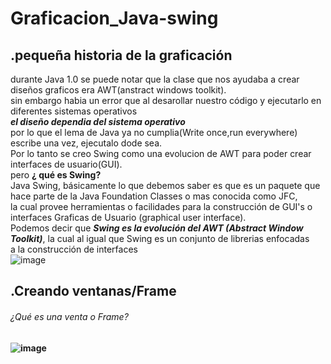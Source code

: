 # Graficacion_Java-swing































## **.pequeña historia de la graficación**                             
durante Java 1.0 se puede notar que la clase que nos ayudaba a crear diseños graficos era AWT(anstract windows toolkit).              
sin embargo habia un error que al desarollar nuestro código y ejecutarlo en diferentes sistemas operativos                                                  
***el diseño dependia del sistema operativo***                                                                                             
por lo que el lema de Java ya no cumplia(Write once,run everywhere) escribe una vez, ejecutalo dode sea.                         
Por lo tanto se creo Swing como una evolucion de AWT para poder crear interfaces de usuario(GUI).                      
pero  **¿ qué es Swing?**                                                                                                                                               
Java Swing, básicamente lo que debemos saber es que es un paquete que hace parte de la Java Foundation Classes o mas conocida como JFC,             
la cual provee herramientas o facilidades para la construcción de GUI's o interfaces Graficas de Usuario (graphical user interface).           
Podemos decir que ***Swing es la evolución del AWT (Abstract Window Toolkit)***, la cual al igual que Swing es un conjunto de librerias enfocadas                        
a la construcción de interfaces                                                                                                                             
![image](https://user-images.githubusercontent.com/105991940/179367716-4dbf0ad9-1799-4f58-a31d-1a85fb6c74bb.png)                                
 
 ## **.Creando ventanas/Frame**                                                                
 ###### ¿Qué es una venta o Frame?    
 
 
 **![image](https://user-images.githubusercontent.com/105991940/179369422-6d2e144b-60ef-4953-ae0e-d291b811a011.png)**

                                                                                                                                    
                                                                                                                                    
                                                                                                                                    




